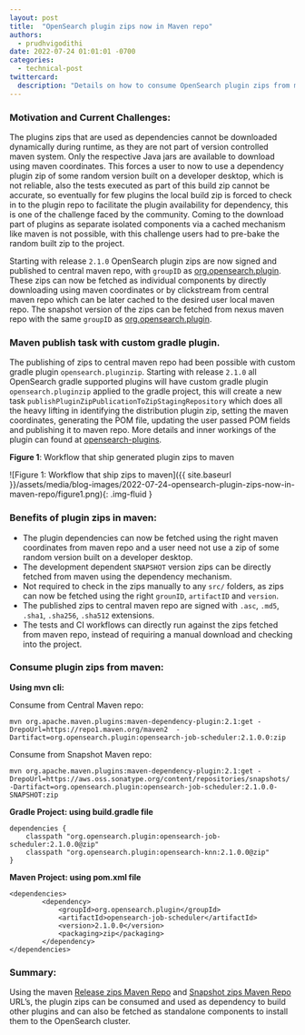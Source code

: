 ```yaml
---
layout: post
title:  "OpenSearch plugin zips now in Maven repo"
authors: 
  - prudhvigodithi
date: 2022-07-24 01:01:01 -0700
categories: 
  - technical-post
twittercard:
  description: "Details on how to consume OpenSearch plugin zips from maven repo and the process involved in shipping them to the maven repo."
---
```


### Motivation and Current Challenges:

The plugins zips that are used as dependencies cannot be downloaded dynamically during runtime, as they are not part of version controlled maven system. Only the respective Java jars are available to download using maven coordinates. This forces a user to now to use a dependency plugin zip of some random version built on a developer desktop, which is not reliable, also the tests executed as part of this build zip cannot be accurate, so eventually for few plugins the local build zip is forced to check in to the plugin repo to facilitate the plugin availability for dependency, this is one of the challenge faced by the community. Coming to the download part of plugins as separate isolated components via a cached mechanism like maven is not possible, with this challenge users had to  pre-bake the random built zip to the project.

Starting with release `2.1.0` OpenSearch plugin zips are now signed and published to central maven repo, with `groupID` as [org.opensearch.plugin](https://repo1.maven.org/maven2/org/opensearch/plugin/). These zips can now be fetched as individual components by directly downloading using maven coordinates or by clickstream from central maven repo which can be later cached to the desired user local maven repo. The snapshot version of the zips can be fetched from nexus maven repo with the same `groupID` as [org.opensearch.plugin](https://aws.oss.sonatype.org/content/repositories/snapshots/org/opensearch/plugin/).

### Maven publish task with custom gradle plugin.

The publishing of zips to central maven repo had been possible with custom gradle plugin `opensearch.pluginzip`.
Starting with release `2.1.0` all OpenSearch gradle supported plugins will have custom gradle plugin `opensearch.pluginzip` applied to the gradle project, this will create a new task `publishPluginZipPublicationToZipStagingRepository` which does all the heavy lifting in identifying the distribution plugin zip, setting the maven coordinates, generating the POM file, updating the user passed POM fields and publishing it to maven repo. More details and inner workings of the plugin can found at [opensearch-plugins](https://github.com/opensearch-project/opensearch-plugins/blob/main/BUILDING.md#opensearchpluginzip).


**Figure 1**: Workflow that ship generated plugin zips to maven

![Figure 1: Workflow that ship zips to maven]({{ site.baseurl }}/assets/media/blog-images/2022-07-24-opensearch-plugin-zips-now-in-maven-repo/figure1.png){: .img-fluid }

### Benefits of plugin zips in maven:

* The plugin dependencies can now be fetched using the right maven coordinates from maven repo and a user need not use a zip of some random version built on a developer desktop.
* The development dependent `SNAPSHOT` version zips can be directly fetched from maven using the dependency mechanism.
* Not required to check in the zips manually to any `src/` folders, as zips can now be fetched using the right `grounID`, `artifactID` and `version`.
* The published zips to central maven repo are signed with `.asc`, `.md5`, `.sha1`, `.sha256`, `.sha512` extensions.
* The tests and CI workflows can directly run against the zips fetched from maven repo, instead of requiring a manual download and checking into the project.

### Consume plugin zips from maven:

**Using mvn cli:**

Consume from Central Maven repo:
```
mvn org.apache.maven.plugins:maven-dependency-plugin:2.1:get -DrepoUrl=https://repo1.maven.org/maven2  -Dartifact=org.opensearch.plugin:opensearch-job-scheduler:2.1.0.0:zip
```
Consume from Snapshot Maven repo:
```
mvn org.apache.maven.plugins:maven-dependency-plugin:2.1:get -DrepoUrl=https://aws.oss.sonatype.org/content/repositories/snapshots/  -Dartifact=org.opensearch.plugin:opensearch-job-scheduler:2.1.0.0-SNAPSHOT:zip
```

**Gradle Project: using build.gradle file**

```
dependencies {
    classpath "org.opensearch.plugin:opensearch-job-scheduler:2.1.0.0@zip"
    classpath "org.opensearch.plugin:opensearch-knn:2.1.0.0@zip"
}
```

**Maven Project: using pom.xml file**

```
<dependencies>
        <dependency>
            <groupId>org.opensearch.plugin</groupId>
            <artifactId>opensearch-job-scheduler</artifactId>
            <version>2.1.0.0</version>
            <packaging>zip</packaging>
        </dependency>
</dependencies>
```

### Summary:
Using the maven [Release zips Maven Repo](https://repo1.maven.org/maven2/org/opensearch/plugin/) and [Snapshot zips Maven Repo](https://aws.oss.sonatype.org/content/repositories/snapshots/org/opensearch/plugin/) URL’s, the plugin zips can be consumed and used as dependency to build other plugins and can also be fetched as standalone components to install them to the OpenSearch cluster.
